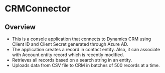 # CRMConnector

## Overview

* This is a console application that connects to Dynamics CRM using Client ID and Client Secret generated through Azure AD.
* The application creates a record in contact entity. Also, it can associate with Account entity record which is recently modified.
* Retrieves all records based on a search string in an entity.
* Uploads data from CSV file to CRM in batches of 500 records at a time.
